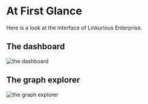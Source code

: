 # At First Glance

Here is a look at the interface of Linkurious Enterprise.

## The dashboard

![the dashboard](https://dl.dropboxusercontent.com/s/2ax4yybrbs0x0o5/1.png?dl=0)

## The graph explorer

![the graph explorer](https://dl.dropboxusercontent.com/s/qr0fal3s396md6x/54.png?dl=0)

